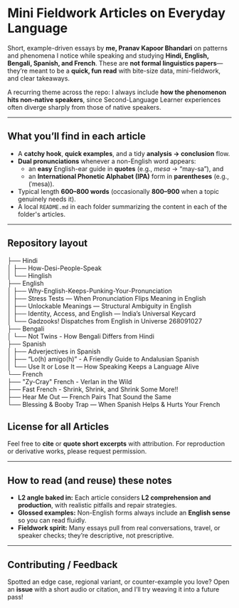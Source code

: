 # Mini Fieldwork Articles on Everyday Language

Short, example-driven essays by **me, Pranav Kapoor Bhandari** on patterns and phenomena I notice while speaking and studying **Hindi, English, Bengali, Spanish, and French**. These are **not formal linguistics papers**—they’re meant to be a **quick, fun read** with bite-size data, mini-fieldwork, and clear takeaways.

A recurring theme across the repo: I always include **how the phenomenon hits non-native speakers**, since Second-Language Learner experiences often diverge sharply from those of native speakers.

---

## What you’ll find in each article
- A **catchy hook**, **quick examples**, and a tidy **analysis → conclusion** flow.  
- **Dual pronunciations** whenever a non-English word appears:  
  - an **easy** English-ear guide in **quotes** (e.g., *mesa* → “may-sa”), and  
  - an **International Phonetic Alphabet (IPA)** form in **parentheses** (e.g., (ˈmesa)).  
- Typical length **600–800 words** (occasionally **800–900** when a topic genuinely needs it).  
- A local `README.md` in each folder summarizing the content in each of the folder's articles. 

---

## Repository layout

├── Hindi<br>
│   ├── How-Desi-People-Speak<br>
│   └── Hinglish<br>
├── English<br>
│   ├── Why-English-Keeps-Punking-Your-Pronunciation<br>
│   ├── Stress Tests — When Pronunciation Flips Meaning in English<br>
│   ├── Unlockable Meanings — Structural Ambiguity in English<br>
│   ├── Identity, Access, and English — India’s Universal Keycard<br>
│   └── Gadzooks! Dispatches from English in Universe 268091027<br>
├── Bengali<br>
│   └── Not Twins - How Bengali Differs from Hindi<br>
├── Spanish<br>
│   ├── Adverjectives in Spanish<br>
│   ├── “Lo(h) amigo(h)” - A Friendly Guide to Andalusian Spanish<br>
│   └── Use It or Lose It — How Speaking Keeps a Language Alive<br>
└── French<br>
    ├── "Zy-Cray" French - Verlan in the Wild<br>
    ├── Fast French - Shrink, Shrink, and Shrink Some More!!<br>
    ├── Hear Me Out — French Pairs That Sound the Same<br>
    └── Blessing & Booby Trap — When Spanish Helps & Hurts Your French<br>


## License for all Articles
Feel free to **cite** or **quote short excerpts** with attribution. For reproduction or derivative works, please request permission.

---

## How to read (and reuse) these notes
- **L2 angle baked in:** Each article considers **L2 comprehension and production**, with realistic pitfalls and repair strategies.  
- **Glossed examples:** Non-English forms always include an **English sense** so you can read fluidly.  
- **Fieldwork spirit:** Many essays pull from real conversations, travel, or speaker checks; they’re descriptive, not prescriptive.

---

## Contributing / Feedback
Spotted an edge case, regional variant, or counter-example you love? Open an **issue** with a short audio or citation, and I’ll try weaving it into a future pass!
